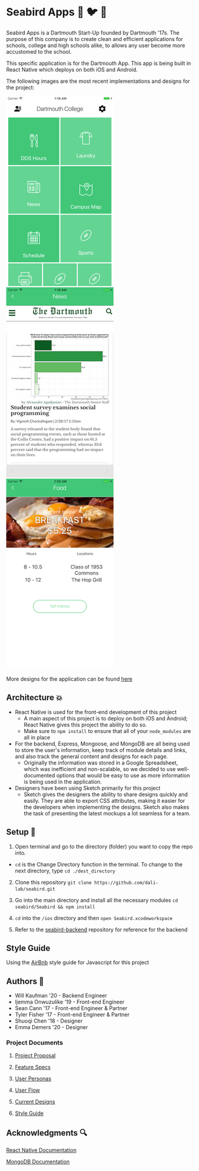 # Seabird Apps :ocean: :bird: :iphone:

Seabird Apps is a Dartmouth Start-Up founded by Dartmouth '17s. The purpose of this company is to create clean and efficient applications for schools, college and high schools alike, to allows any user become more accustomed to the school.

This specific application is for the Dartmouth App. This app is being built in React Native which deploys on both iOS and Android.

The following images are the most recent implementations and designs for the project:

![Implemented Design 1](https://github.com/dali-lab/seabird/blob/master/Seabird/Screenshots/home-screen.png "Home Screen")
![Implemented Design 2](https://github.com/dali-lab/seabird/blob/master/Seabird/Screenshots/news-screen.png "News Screen")
![Implemented Design 3](https://github.com/dali-lab/seabird/blob/master/Seabird/Screenshots/dds-screen.png "DDS Screen")

More designs for the application can be found [here](https://github.com/dali-lab/seabird/blob/master/Seabird/Screenshots)

## Architecture :boom:

- React Native is used for the front-end development of this project
  - A main aspect of this project is to deploy on both iOS and Android; React Native gives this project the ability to do so.
  - Make sure to `npm install` to ensure that all of your `node_modules` are all in place
- For the backend, Express, Mongoose, and MongoDB are all being used to store the user's information, keep track of module details and links, and also track the general content and designs for each page.
  - Originally the information was stored in a Google Spreadsheet, which was inefficient and non-scalable, so we decided to use well-documented options that would be easy to use as more information is being used in the application.
- Designers have been using Sketch primarily for this project
  - Sketch gives the designers the ability to share designs quickly and easily. They are able to export CSS attributes, making it easier for the developers when implementing the designs. Sketch also makes the task of presenting the latest mockups a lot seamless for a team.

## Setup :wrench:

1. Open terminal and go to the directory (folder) you want to copy the repo into.
  - `cd` is the Change Directory function in the terminal. To change to the next directory, type `cd ./dest_directory`

2.  Clone this repository `git clone https://github.com/dali-lab/seabird.git`

3. Go into the main directory and install all the necessary modules `cd seabird/Seabird && npm install`

4. `cd` into the `/ios` directory and then `open Seabird.xcodeworkspace`

5. Refer to the [seabird-backend](https://github.com/dali-lab/seabird-backend) repository for reference for the backend

## Style Guide

Using the [AirBnb](https://github.com/airbnb/javascript) style guide for Javascript for this project

## Authors :pencil:

* Will Kaufman '20 - Backend Engineer
* Ijemma Onwuzulike '19 - Front-end Engineer
* Sean Cann '17 - Front-end Engineer & Partner
* Tyler Fisher '17 - Front-end Engineer & Partner
* Shuoqi Chen '18 - Designer
* Emma Demers '20 - Designer

### Project Documents
1. [Project Proposal](https://docs.google.com/a/dali.dartmouth.edu/document/d/116sH23XuA61NVD2zhG5YXH1Cp6bWP_jM68CUCFll2Lc/edit?usp=sharing "Project Proposal")

2. [Feature Specs](https://docs.google.com/a/dali.dartmouth.edu/document/d/1pURueULJ0mw4Emk4YI_jxupdnmr6WMisqSNCqzBqHy8/edit?usp=sharing "Feature Spec")

3. [User Personas](https://docs.google.com/a/dali.dartmouth.edu/document/d/1m__HeHLbQqkQo75OVXKxPoYWWWLUpn3QlCppB-6jwKI/edit?usp=sharing "User Personas")

4. [User Flow](https://drive.google.com/open?id=0BzOSaA4mjaaGbUpScXJvN0ZOdDg "User Flow")

5. [Current Designs](https://drive.google.com/open?id=0B3gzFbdZqpokSnNncDBQYVJMODg "Current Designs")

6. [Style Guide](https://drive.google.com/open?id=0BzOSaA4mjaaGRlBwZDJJTm9pR3c "Style Guide")

## Acknowledgments :mag:
[React Native Documentation](https://facebook.github.io/react-native/docs/getting-started.html)

[MongoDB Documentation](https://docs.mongodb.com/)
